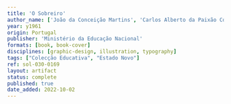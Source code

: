 ```yaml
---
title: 'O Sobreiro'
author_name: ['João da Conceição Martins', 'Carlos Alberto da Paixão Correia']
year: y1961
origin: Portugal
publisher: 'Ministério da Educação Nacional'
formats: [book, book-cover]
disciplines: [graphic-design, illustration, typography]
tags: ["Colecção Educativa", "Estado Novo"]
ref: sol-030-0169
layout: artifact
status: complete
published: true
date_added: 2022-10-02
---
```


